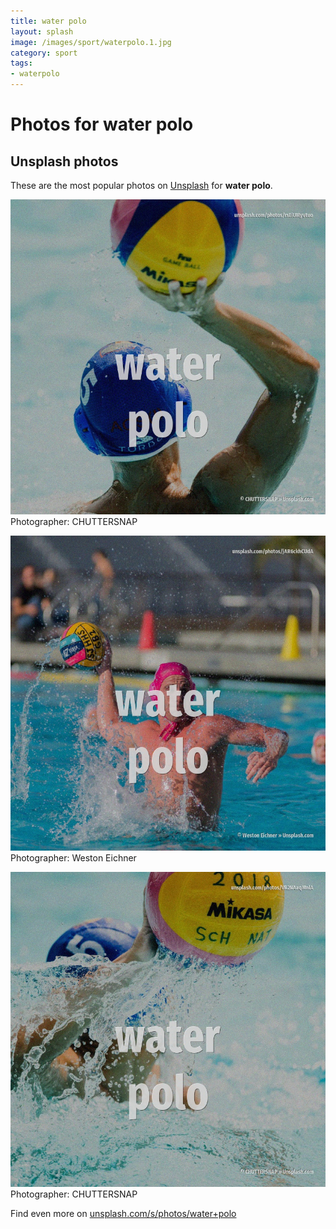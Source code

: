 ```yaml
---
title: water polo
layout: splash
image: /images/sport/waterpolo.1.jpg
category: sport
tags:
- waterpolo
---
```

# Photos for water polo
 
## Unsplash photos
These are the most popular photos on [Unsplash](https://unsplash.com) for **water polo**.
 
![water polo](/images/sport/waterpolo.1.jpg)
Photographer:  CHUTTERSNAP
 
![water polo](/images/sport/waterpolo.2.jpg)
Photographer:  Weston Eichner
 
![water polo](/images/sport/waterpolo.3.jpg)
Photographer:  CHUTTERSNAP
 
Find even more on [unsplash.com/s/photos/water+polo](https://unsplash.com/s/photos/water+polo)
 
